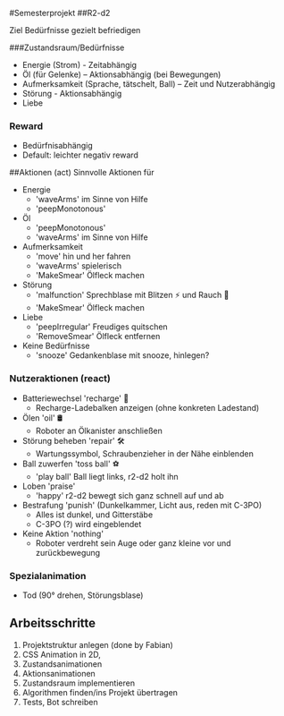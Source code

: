 #Semesterprojekt
##R2-d2

Ziel Bedürfnisse gezielt befriedigen

###Zustandsraum/Bedürfnisse
*	Energie (Strom) - Zeitabhängig
*	Öl (für Gelenke) – Aktionsabhängig (bei Bewegungen)
*	Aufmerksamkeit (Sprache, tätschelt, Ball) – Zeit und Nutzerabhängig
*	Störung - Aktionsabhängig
*   Liebe

### Reward
* Bedürfnisabhängig
* Default: leichter negativ reward

##Aktionen (act)
Sinnvolle Aktionen für 

* Energie
    * 'waveArms' im Sinne von Hilfe
    * 'peepMonotonous' 
* Öl
    * 'peepMonotonous'
    * 'waveArms' im Sinne von Hilfe
* Aufmerksamkeit
    * 'move' hin und her fahren
    * 'waveArms' spielerisch
    * 'MakeSmear' Ölfleck machen
* Störung
    * 'malfunction' Sprechblase mit Blitzen ⚡️ und Rauch 💨
    * 'MakeSmear' Ölfleck machen
* Liebe
    * 'peepIrregular' Freudiges quitschen
    * 'RemoveSmear' Ölfleck entfernen
* Keine Bedürfnisse
    * 'snooze' Gedankenblase mit snooze, hinlegen?
    

### Nutzeraktionen (react)


* Batteriewechsel 'recharge' 🔋
    * Recharge-Ladebalken anzeigen (ohne konkreten Ladestand)
* Ölen 'oil' 🛢
    * Roboter an Ölkanister anschließen
* Störung beheben 'repair' 🛠
    * Wartungssymbol, Schraubenzieher in der Nähe einblenden
* Ball zuwerfen 'toss ball' ⚽️
    * 'play ball' Ball liegt links, r2-d2 holt ihn
* Loben 'praise'
    * 'happy' r2-d2 bewegt sich ganz schnell auf und ab
* Bestrafung 'punish' (Dunkelkammer, Licht aus, reden mit C-3PO)
    * Alles ist dunkel, und Gitterstäbe
    * C-3PO (?) wird eingeblendet
* Keine Aktion 'nothing'
    * Roboter verdreht sein Auge oder ganz kleine vor und zurückbewegung

### Spezialanimation
* Tod (90° drehen, Störungsblase)


## Arbeitsschritte
1. Projektstruktur anlegen (done by Fabian)
2. CSS Animation in 2D,
  1. Zustandsanimationen 
  2. Aktionsanimationen 
3. Zustandsraum implementieren
3. Algorithmen finden/ins Projekt übertragen
4. Tests, Bot schreiben
